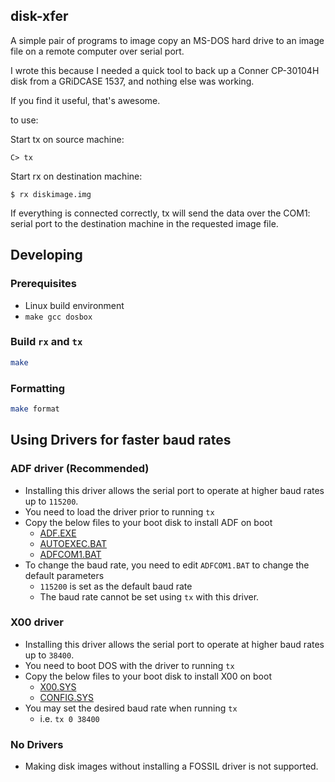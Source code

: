 disk-xfer
---------

A simple pair of programs to image copy an MS-DOS hard drive to an image file on a remote computer over serial port.

I wrote this because I needed a quick tool to back up a Conner CP-30104H disk from a GRiDCASE 1537, and nothing else was working.

If you find it useful, that's awesome.

to use:

Start tx on source machine:

```
C> tx
```

Start rx on destination machine:

```
$ rx diskimage.img
```

If everything is connected correctly, tx will send the data over the COM1: serial port to the destination machine in the requested image file.

## Developing

### Prerequisites
* Linux build environment
* `make gcc dosbox`

### Build `rx` and `tx`
```sh
make
```

### Formatting
```sh
make format
```

## Using Drivers for faster baud rates

### ADF driver (Recommended)
* Installing this driver allows the serial port to operate at higher baud rates up to `115200`.
* You need to load the driver prior to running `tx`
* Copy the below files to your boot disk to install ADF on boot
  * [ADF.EXE](tx-msdos/drivers/adf/bin/ADF.EXE)
  * [AUTOEXEC.BAT](tx-msdos/drivers/adf/AUTOEXEC.BAT)
  * [ADFCOM1.BAT](tx-msdos/drivers/adf/ADFCOM1.BAT)
* To change the baud rate, you need to edit `ADFCOM1.BAT` to change the default parameters
  * `115200` is set as the default baud rate
  * The baud rate cannot be set using `tx` with this driver.

### X00 driver
* Installing this driver allows the serial port to operate at higher baud rates up to `38400`.
* You need to boot DOS with the driver to running `tx`
* Copy the below files to your boot disk to install X00 on boot
  * [X00.SYS](tx-msdos/drivers/x00/X00.SYS)
  * [CONFIG.SYS](tx-msdos/drivers/x00/autoexec.bat)
* You may set the desired baud rate when running `tx`
  * i.e. `tx 0 38400`

### No Drivers
* Making disk images without installing a FOSSIL driver is not supported.

